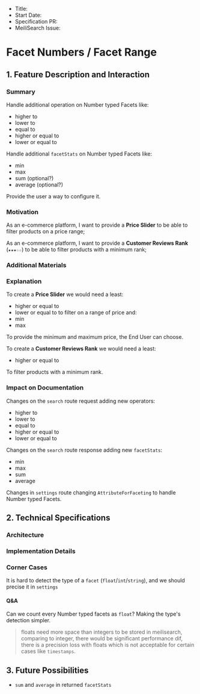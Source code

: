 - Title:
- Start Date:
- Specification PR:
- MeiliSearch Issue: 

# Facet Numbers / Facet Range

## 1. Feature Description and Interaction

### Summary

Handle additional operation on Number typed Facets like:
- higher to
- lower to
- equal to
- higher or equal to
- lower or equal to

Handle additional `facetStats` on Number typed Facets like:
- min
- max
- sum (optional?)
- average (optional?)

Provide the user a way to configure it.

### Motivation

As an e-commerce platform, I want to provide a **Price Slider** to be able to filter products on a price range;

As an e-commerce platform, I want to provide a **Customer Reviews Rank** (`★★★☆☆`) to be able to filter products with a minimum rank;

### Additional Materials
### Explanation

To create a **Price Slider** we would need a least:
- higher or equal to
- lower or equal to
to filter on a range of price and:
- min
- max

To provide the minimum and maximum price, the End User can choose.

To create a **Customer Reviews Rank** we would need a least:
- higher or equal to

To filter products with a minimum rank.

### Impact on Documentation

Changes on the `search` route request adding new operators:
- higher to
- lower to
- equal to
- higher or equal to
- lower or equal to


Changes on the `search` route response adding new `facetStats`:
- min
- max
- sum
- average

Changes in `settings` route changing `AttributeForFaceting` to handle Number typed Facets.

## 2. Technical Specifications

### Architecture
### Implementation Details
### Corner Cases

It is hard to detect the type of a `facet` (`float`/`int`/`string`), and we should precise it in `settings`

#### Q&A

Can we count every Number typed facets as `float`? Making the type's detection simpler.
> floats need more space than integers to be stored in meilisearch,
> comparing to integer, there would be significant performance dif,
> there is a precision loss with floats which is not acceptable for certain cases like `timestamps`.

## 3. Future Possibilities

- `sum` and `average` in returned `facetStats`